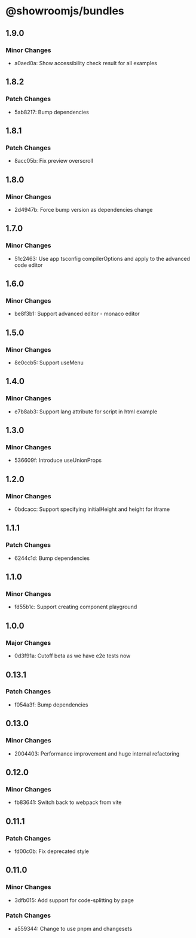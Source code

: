 # @showroomjs/bundles

## 1.9.0

### Minor Changes

- a0aed0a: Show accessibility check result for all examples

## 1.8.2

### Patch Changes

- 5ab8217: Bump dependencies

## 1.8.1

### Patch Changes

- 8acc05b: Fix preview overscroll

## 1.8.0

### Minor Changes

- 2d4947b: Force bump version as dependencies change

## 1.7.0

### Minor Changes

- 51c2463: Use app tsconfig compilerOptions and apply to the advanced code editor

## 1.6.0

### Minor Changes

- be8f3b1: Support advanced editor - monaco editor

## 1.5.0

### Minor Changes

- 8e0ccb5: Support useMenu

## 1.4.0

### Minor Changes

- e7b8ab3: Support lang attribute for script in html example

## 1.3.0

### Minor Changes

- 536609f: Introduce useUnionProps

## 1.2.0

### Minor Changes

- 0bdcacc: Support specifying initialHeight and height for iframe

## 1.1.1

### Patch Changes

- 6244c1d: Bump dependencies

## 1.1.0

### Minor Changes

- fd55b1c: Support creating component playground

## 1.0.0

### Major Changes

- 0d3f91a: Cutoff beta as we have e2e tests now

## 0.13.1

### Patch Changes

- f054a3f: Bump dependencies

## 0.13.0

### Minor Changes

- 2004403: Performance improvement and huge internal refactoring

## 0.12.0

### Minor Changes

- fb83641: Switch back to webpack from vite

## 0.11.1

### Patch Changes

- fd00c0b: Fix deprecated style

## 0.11.0

### Minor Changes

- 3dfb015: Add support for code-splitting by page

### Patch Changes

- a559344: Change to use pnpm and changesets
